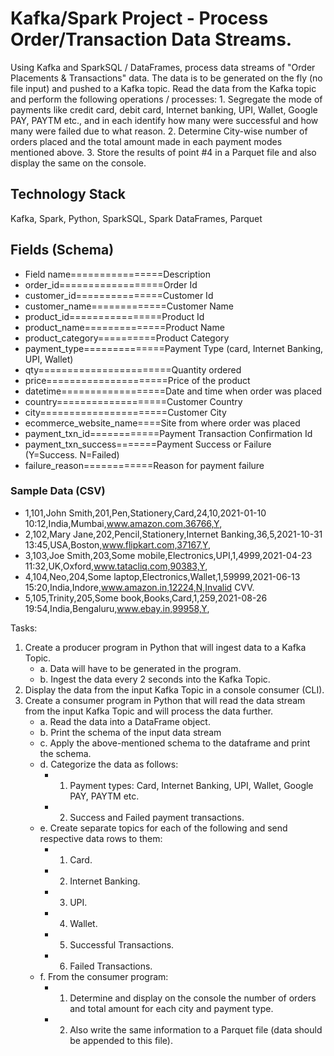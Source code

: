 # Kafka/Spark Project - Process Order/Transaction Data Streams.
Using Kafka and SparkSQL / DataFrames, process data streams of "Order Placements & Transactions" data. The data is to be generated on the fly (no file input) and pushed to a Kafka topic. Read the data from the Kafka topic and perform the following operations / processes: 1. Segregate the mode of payments like credit card, debit card, Internet banking, UPI, Wallet, Google PAY, PAYTM etc., and in each identify how many were successful and how many were failed due to what reason. 2. Determine City-wise number of orders placed and the total amount made in each payment modes mentioned above. 3. Store the results of point #4 in a Parquet file and also display the same on the console.

## Technology Stack
Kafka, Spark, Python, SparkSQL, Spark DataFrames, Parquet
## Fields (Schema)
* Field name================Description
* order_id==================Order Id
* customer_id===============Customer Id
* customer_name=============Customer Name
* product_id================Product Id
* product_name==============Product Name
* product_category==========Product Category
* payment_type==============Payment Type (card, Internet Banking, UPI, Wallet)
* qty=======================Quantity ordered
* price=====================Price of the product
* datetime==================Date and time when order was placed
* country===================Customer Country
* city======================Customer City
* ecommerce_website_name====Site from where order was placed
* payment_txn_id============Payment Transaction Confirmation Id
* payment_txn_success=======Payment Success or Failure (Y=Success. N=Failed)
* failure_reason============Reason for payment failure

### Sample Data (CSV)
* 1,101,John Smith,201,Pen,Stationery,Card,24,10,2021-01-10 10:12,India,Mumbai,www.amazon.com,36766,Y,
* 2,102,Mary Jane,202,Pencil,Stationery,Internet Banking,36,5,2021-10-31 13:45,USA,Boston,www.flipkart.com,37167,Y,
* 3,103,Joe Smith,203,Some mobile,Electronics,UPI,1,4999,2021-04-23 11:32,UK,Oxford,www.tatacliq.com,90383,Y,
* 4,104,Neo,204,Some laptop,Electronics,Wallet,1,59999,2021-06-13 15:20,India,Indore,www.amazon.in,12224,N,Invalid CVV.
* 5,105,Trinity,205,Some book,Books,Card,1,259,2021-08-26 19:54,India,Bengaluru,www.ebay.in,99958,Y,

Tasks:
1.	Create a producer program in Python that will ingest data to a Kafka Topic.
    * a.	Data will have to be generated in the program.
    * b.	Ingest the data every 2 seconds into the Kafka Topic.
2.	Display the data from the input Kafka Topic in a console consumer (CLI).
3.	Create a consumer program in Python that will read the data stream from the input Kafka Topic and will process the data further.
    * a.	Read the data into a DataFrame object.
    * b.	Print the schema of the input data stream
    * c.	Apply the above-mentioned schema to the dataframe and print the schema.
    * d.	Categorize the data as follows:
        * 01.	Payment types: Card, Internet Banking, UPI, Wallet, Google PAY, PAYTM etc.
        * 02.	Success and Failed payment transactions.
    * e.	Create separate topics for each of the following and send respective data rows to them:
        * 01.	Card.
        * 02.	Internet Banking.
        * 03. UPI.
        * 04.	Wallet.
        * 05.	Successful Transactions.
        * 06.	Failed Transactions.
    * f.	From the consumer program:
        * 01.	Determine and display on the console the number of orders and total amount for each city and payment type.
        * 02.	Also write the same information to a Parquet file (data should be appended to this file).
